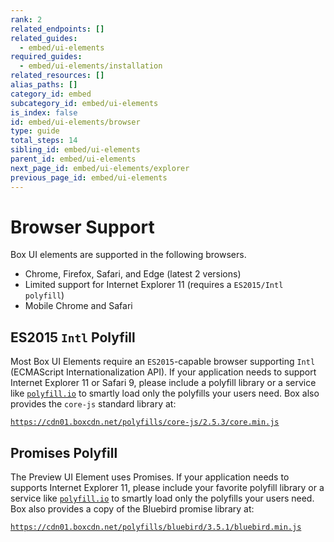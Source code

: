 ```yaml
---
rank: 2
related_endpoints: []
related_guides:
  - embed/ui-elements
required_guides:
  - embed/ui-elements/installation
related_resources: []
alias_paths: []
category_id: embed
subcategory_id: embed/ui-elements
is_index: false
id: embed/ui-elements/browser
type: guide
total_steps: 14
sibling_id: embed/ui-elements
parent_id: embed/ui-elements
next_page_id: embed/ui-elements/explorer
previous_page_id: embed/ui-elements
---
```


# Browser Support

Box UI elements are supported in the following browsers.

- Chrome, Firefox, Safari, and Edge (latest 2 versions)
- Limited support for Internet Explorer 11 (requires a `ES2015/Intl polyfill`)
- Mobile Chrome and Safari

## ES2015 `Intl` Polyfill

Most Box UI Elements require an `ES2015`-capable browser supporting `Intl`
(ECMAScript Internationalization API). If your application needs to support
Internet Explorer 11 or Safari 9, please include a polyfill library or a service
like [`polyfill.io`](https://polyfill.io) to smartly load only the polyfills
your users need. Box also provides the `core-js` standard library at:

[`https://cdn01.boxcdn.net/polyfills/core-js/2.5.3/core.min.js`][polyfill]

## Promises Polyfill

The Preview UI Element uses Promises. If your application needs to supports
Internet Explorer 11, please include your favorite polyfill library or a service
like [`polyfill.io`](https://polyfill.io) to smartly load only the polyfills
your users need. Box also provides a copy of the Bluebird promise library at:

[`https://cdn01.boxcdn.net/polyfills/bluebird/3.5.1/bluebird.min.js`][bluebird]

[polyfill]: https://cdn01.boxcdn.net/polyfills/core-js/2.5.3/core.min.js
[bluebird]: https://cdn01.boxcdn.net/polyfills/bluebird/3.5.1/bluebird.min.js
